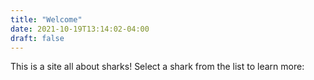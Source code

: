 ```yaml
---
title: "Welcome"
date: 2021-10-19T13:14:02-04:00
draft: false
---
```

This is a site all about sharks! Select a shark from the list to learn more:

